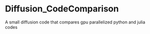 # Diffusion_CodeComparison
A small diffusion code that compares gpu parallelized python and julia codes
